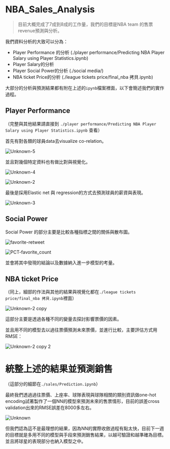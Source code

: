 # NBA_Sales_Analysis
> 目前大概完成了7成到8成的工作量，我們的目標是NBA team 的售票revenue預測與分析。

我們資料分析的大致可以分為：

- Player Performance 的分析 (./player performance/Predicting NBA Player Salary using Player Statistics.ipynb)
- Player Salary的分析 
- Player Social Power的分析 (./social media/)
- NBA ticket Price的分析 (./league tickets price/final_nba 拷貝.ipynb)

大部分的分析與預測結果都有附在上述的`ipynb`檔案裡面，以下會簡述我們的實作過程。

## Player Performance

（完整與其他結果請直接到 `./player performance/Predicting NBA Player Salary using Player Statistics.ipynb` 查看）

首先有對各類的球員data去visualize co-relation。

![Unknown-5](https://github.com/Nicetiesniceties/NBA_Sales_Analysis/blob/master/README%20imgs/Unknown-5.png?raw=true)

並且對幾個特定資料也有做比對與視覺化。

![Unknown-4](https://github.com/Nicetiesniceties/NBA_Sales_Analysis/blob/master/README%20imgs/Unknown-4.png?raw=true)

![Unknown-2](https://github.com/Nicetiesniceties/NBA_Sales_Analysis/blob/master/README%20imgs/Unknown-2.png?raw=true)

最後是採用Elastic net 與 regression的方式去預測球員的薪資與表現。

![Unknown-3](https://github.com/Nicetiesniceties/NBA_Sales_Analysis/blob/master/README%20imgs/Unknown-3.png?raw=true)

## Social Power

Social Power 的部分主要是比較各種指標之間的關係與散布圖。

![favorite-retweet](https://github.com/Nicetiesniceties/NBA_Sales_Analysis/blob/master/social%20media/plot/favorite-retweet.png?raw=true)

![PCT-favorite_count](https://github.com/Nicetiesniceties/NBA_Sales_Analysis/blob/master/social%20media/plot/PCT-favorite_count.png?raw=true)

並會將其中發現的結論以及數據納入進一步模型的考量。

## NBA ticket Price

（同上，細部的作法與其他的結果與視覺化都在`./league tickets price/final_nba 拷貝.ipynb`裡面）

![Unknown-2 copy](https://github.com/Nicetiesniceties/NBA_Sales_Analysis/blob/master/README%20imgs/Unknown-2%20copy.png?raw=true) 

這部分主要是透過各種不同的變量去探討影響票價的因素。

並且用不同的模型去以過往票價預測未來票價，並進行比較，主要評估方式用RMSE：

![Unknown-2 copy 2](https://github.com/Nicetiesniceties/NBA_Sales_Analysis/blob/master/README%20imgs/Unknown-2%20copy%202.png?raw=true)



# 統整上述的結果並預測銷售

（這部分的細節在`./sales/Prediction.ipynb`）

最終我們透過過往票價、上座率、球隊表現與球隊相關的類別資訊做one-hot encoding試著製作了一個NN的模型來預測未來的售票情形，目前的誤差cross validation出來的RMSE誤差在8000多左右。

![Unknown](https://github.com/Nicetiesniceties/NBA_Sales_Analysis/blob/master/README%20imgs/Unknown.png?raw=true)

但我們認為這不是最理想的結果，因為NN的實際收斂過程有點太快，目前下一週的目標就是多用不同的模型與手段來預測銷售結果，以越可驗證和越準確為目標。並且將球星的表現部分也納入模型之中。

